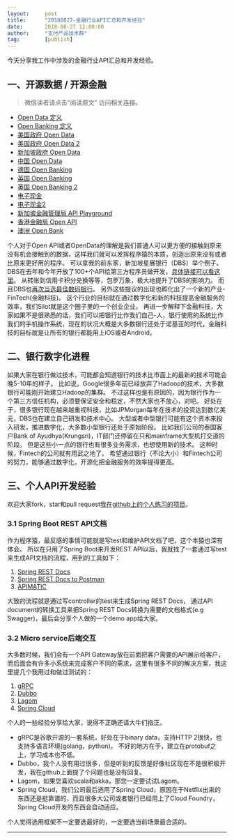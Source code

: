 ```yaml
---                                                                         
layout:     post                                            
title:      "20180827-金融行业API汇总和开发经验"                                                                       
date:       2018-08-27 12:00:00                                                                           
author:     "支付产品技术群"                                      
tag:		[publish]                                
--- 
```


今天分享我工作中涉及的金融行业API汇总和开发经验。 

## 一、开源数据 / 开源金融

> 微信读者请点击“阅读原文” 访问相关连接。 

- [Open Data 定义](https://en.wikipedia.org/wiki/Open_data)  
- [Open Banking 定义](https://en.wikipedia.org/wiki/Open_banking)  
- [美国政府 Open Data](https://usopendata.org)   
- [美国政府 Open Data 2](https://www.data.gov)  
- [新加坡政府 Open Data](https://data.gov.sg)  
- [中国 Open Data](http://opendatachina.com/en)    
- [德国 Open Banking](https://openbankproject.com)      
- [英国 Open Banking](https://www.openbanking.org.uk/)    
- [英国 Open Banking 2](https://openbanking.atlassian.net/wiki/spaces/DZ/overview?mode=global)  
- [电子现金](https://zh.wikipedia.org/wiki/%E9%9B%BB%E5%AD%90%E7%8F%BE%E9%87%91)  
- [电子现金2](https://ec.europa.eu/info/law/payment-services-psd-2-directive-eu-2015-2366_en)   
- [新加坡金融管理局 API Playground](http://www.mas.gov.sg/Singapore-Financial-Centre/Smart-Financial-Centre.aspx)   
- [香港金融局 Open API](https://www.hkma.gov.hk/media/eng/doc/key-information/press-release/2018/20180718e5a2.pdf)  
- [澳洲 Open Bank](http://sjm.ministers.treasury.gov.au/media-release/044-2017/)   


个人对于Open API或者OpenData的理解是我们普通人可以更方便的接触到原来没有机会接触到的数据，这样我们就可以发挥程序猿的本质，创造出原来没有或者比原来更好用的程序。
可以拿我的前东家，新加坡星展银行（DBS）举个例子。
DBS在去年和今年开放了100+个API给第三方程序员做开发，[具体链接可以看这里](https://www.dbs.com/dbsdevelopers/discover/index.html)。
从转账到信用卡积分兑换等等，包罗万象，极大地提升了DBS的影响力。
而且DBS也[再次当选最佳数码银行](https://www.dbs.com/newsroom/DBS_named_worlds_best_digital_bank)。
另外这些提议的出现也孵化出了一个新的产业-FinTech(金融科技)。
这个行业的目标就在通过数字化和新的科技提高金融服务的效率，我们Silot就是这个圈子里的一个创业企业。
再进一步解释下金融科技，大家如果不是很熟悉的话，我们可以把银行比作我们自己-人，银行使用的系统比作我们的手机操作系统，现在的状况大概是大多数银行还处于诺基亚的时代，金融科技的目标就是让所有的银行都能用上iOS或者Android。

## 二、银行数字化进程

如果大家在银行做过技术，可能都会知道银行的技术比市面上的最新的技术可能会晚5-10年的样子。
比如说，Google很多年前已经放弃了Hadoop的技术，大多数银行可能刚开始建立Hadoop的集群。
不过这样也是有原因的，因为银行作为一个第三方信任机构，必须要保证安全和稳定，不然大家也不放心，对吧。
好处在于，很多银行现在越来越重视科技，比如JPMorgan每年在技术的投资达到数亿美元，DBS也在建立自己研发和技术中心。
大型或者中型银行可能有这个资本来投入研发，推进数字化，大多数小型银行还处于原始阶段。
比如我们公司的泰国客户Bank of Ayudhya(Krungsri)，IT部门还停留在只和mainframe大型机打交道的阶段。 
但是这些小一点的银行也有很多业务需求，也想使用新的技术。 
这种时候，Fintech的公司就有用武之地了。
希望通过银行（不论大小）和Fintech公司的努力，能够通过数字化，开源化把金融服务的效率提得更高。

## 三、个人API开发经验

欢迎大家fork，star和pull request[我在github上的个人练习的项目](https://github.com/wgx731/dr-spring)。

### 3.1 Spring Boot REST API文档

作为程序猿，最反感的事情可能就是写test和维护API文档了吧，这个本猿也深有体会。 
所以在只用了Spring Boot来开发REST API以后，我就找了一套通过写test来生成API文档的流程，用到的工具如下：

1. [Spring REST Docs](https://spring.io/projects/spring-restdocs)  
2. [Spring REST Docs to Postman](https://github.com/fbenz/restdocs-to-postman)  
3. [APIMATIC](https://apimatic.io/transformer)  

大致的流程就是通过写controller的test来生成Spring REST Docs，
通过API document的转换工具来把Spring REST Docs转换为需要的文档格式(e.g Swagger)，最后会分享个人做的一个demo app给大家。

### 3.2 Micro service后端交互

大多数时候，我们会有一个API
Gateway放在前面把客户需要的API展示给客户，而后面会有许多小系统来完成客户不同的需求，这里有很多不同的解决方案，我这里提几个我用过和做过测试的：

1.  [gRPC](https://grpc.io)   
2.  [Dubbo](https://dubbo.incubator.apache.org/en-us)  
3.  [Lagom](https://www.lightbend.com/lagom-framework)  
4.  [Spring Cloud](http://projects.spring.io/spring-cloud)  

个人的一些经验分享给大家，说得不正确还请大牛们指正。
- gRPC是谷歌开源的一套系统，好处在于binary data，支持HTTP 2很快，也支持多语言环境(golang，python)。 不好的地方在于，建立在protobuf之上，学习成本也不低。  
- Dubbo，我个人没有用过很多，但是听到的反馈是好像社区现在不是很积极开发，我在github上面提了个问题也是没有回复。  
- Lagom，如果您喜欢scala和akka，那您一定要试试Lagom。  
- Spring Cloud，我们公司最后选用了Spring Cloud，原因在于Netflix出来的东西还是挺靠谱的，而且很多大公司或者银行已经用上了Cloud
Foundry， Spring Cloud开发的东西会自动适应。

个人觉得选用框架不一定要选最好的，一定要选当前场景最合适的。

---

